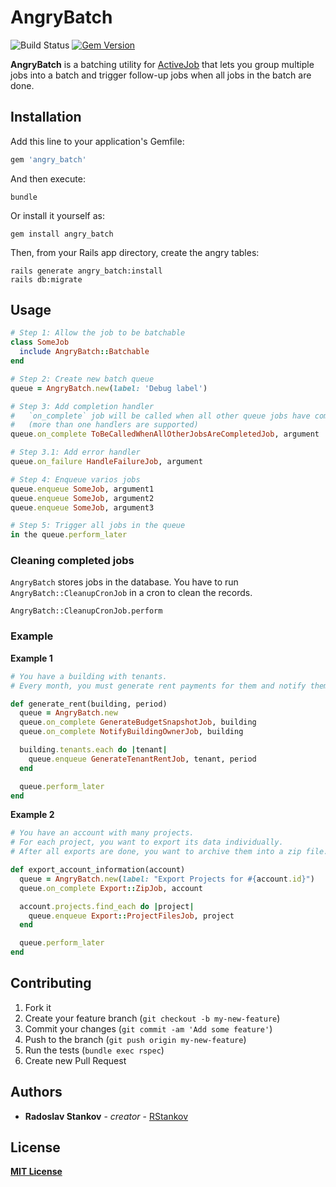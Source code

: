# AngryBatch

![Build Status](https://github.com/RStankov/AngryBatch/actions/workflows/main.yml/badge.svg)
[![Gem Version](https://badge.fury.io/rb/angry_batch.svg)](http://badge.fury.io/rb/angry_batch)

**AngryBatch** is a batching utility for [ActiveJob](https://guides.rubyonrails.org/active_job_basics.html) that lets you group multiple jobs into a batch and trigger follow-up jobs when all jobs in the batch are done.

## Installation

Add this line to your application's Gemfile:

```ruby
gem 'angry_batch'
```

And then execute:

```
bundle
```

Or install it yourself as:

```
gem install angry_batch
```

Then, from your Rails app directory, create the angry tables:


```
rails generate angry_batch:install
rails db:migrate
```

## Usage

```ruby
# Step 1: Allow the job to be batchable
class SomeJob
  include AngryBatch::Batchable
end

# Step 2: Create new batch queue
queue = AngryBatch.new(label: 'Debug label')

# Step 3: Add completion handler
#   `on_complete` job will be called when all other queue jobs have completed
#   (more than one handlers are supported)
queue.on_complete ToBeCalledWhenAllOtherJobsAreCompletedJob, argument

# Step 3.1: Add error handler
queue.on_failure HandleFailureJob, argument

# Step 4: Enqueue varios jobs
queue.enqueue SomeJob, argument1
queue.enqueue SomeJob, argument2
queue.enqueue SomeJob, argument3

# Step 5: Trigger all jobs in the queue
in the queue.perform_later
```

### Cleaning completed jobs

`AngryBatch` stores jobs in the database. You have to run `AngryBatch::CleanupCronJob` in a cron to clean the records.

```
AngryBatch::CleanupCronJob.perform
```

### Example

**Example 1**

```ruby
# You have a building with tenants.
# Every month, you must generate rent payments for them and notify them accordingly.

def generate_rent(building, period)
  queue = AngryBatch.new
  queue.on_complete GenerateBudgetSnapshotJob, building
  queue.on_complete NotifyBuildingOwnerJob, building

  building.tenants.each do |tenant|
    queue.enqueue GenerateTenantRentJob, tenant, period
  end

  queue.perform_later
end
```

**Example 2**

```ruby
# You have an account with many projects.
# For each project, you want to export its data individually.
# After all exports are done, you want to archive them into a zip file.

def export_account_information(account)
  queue = AngryBatch.new(label: "Export Projects for #{account.id}")
  queue.on_complete Export::ZipJob, account

  account.projects.find_each do |project|
    queue.enqueue Export::ProjectFilesJob, project
  end

  queue.perform_later
end
```

## Contributing

1. Fork it
2. Create your feature branch (`git checkout -b my-new-feature`)
3. Commit your changes (`git commit -am 'Add some feature'`)
4. Push to the branch (`git push origin my-new-feature`)
5. Run the tests (`bundle exec rspec`)
6. Create new Pull Request

## Authors

* **Radoslav Stankov** - *creator* - [RStankov](https://github.com/RStankov)

## License

**[MIT License](./LICENSE.txt)**
